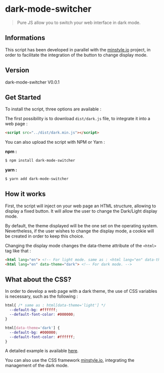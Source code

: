 # dark-mode-switcher

>Pure JS allow you to switch your web interface in dark mode.

## Informations
This script has been developed in parallel with the [minstyle.io](https://github.com/Airmime/minstyle.io) project, in order to facilitate the integration of the button to change display mode.

## Version
dark-mode-switcher V0.0.1

## Get Started

To install the script, three options are available :

The first possibility is to download `dist/dark.js` file, to integrate it into a web page :

```html
<script src="../dist/dark.min.js"></script>
```

You can also upload the script with NPM or Yarn :

**npm :**

```sh
$ npm install dark-mode-switcher
```

**yarn :**

```sh
$ yarn add dark-mode-switcher
```

## How it works

First, the script will inject on your web page an HTML structure, allowing to display a fixed button. It will allow the user to change the Dark/Light display mode.

By default, the theme displayed will be the one set on the operating system. Nevertheless, if the user wishes to change the display mode, a cookie will be created in order to keep this choice.

Changing the display mode changes the data-theme attribute of the `<html>` tag like that :

```html
<html lang="en"> <!-- For light mode. same as : <html lang="en" data-theme="light"> -->
<html lang="en" data-theme="dark"> <!-- For dark mode. -->
```

## What about the CSS?

In order to develop a web page with a dark theme, the use of CSS variables is necessary, such as the following  :

```css
html{ /* same as : html[data-theme='light'] */
  --default-bg: #ffffff;
  --default-font-color: #000000;
}

html[data-theme='dark'] {
  --default-bg: #000000;
  --default-font-color: #ffffff;
}
```

A detailed example is available [here](https://dev.to/ananyaneogi/create-a-dark-light-mode-switch-with-css-variables-34l8). 

You can also use the CSS framework [minstyle.io](http://minstyle.io), integrating the management of the dark mode.
